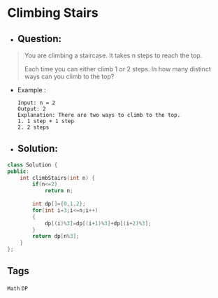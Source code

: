 # Climbing Stairs
- ## Question:
>You are climbing a staircase. It takes n steps to reach the top.
>
>Each time you can either climb 1 or 2 steps. In how many distinct ways can you climb to the top?

- Example :

      Input: n = 2
      Output: 2
      Explanation: There are two ways to climb to the top.
      1. 1 step + 1 step
      2. 2 steps
      
- ## Solution:
```cpp
class Solution {
public:
    int climbStairs(int n) {
        if(n<=2)
            return n;
        
        int dp[]={0,1,2};    
        for(int i=3;i<=n;i++)
        { 
            dp[(i)%3]=dp[(i+1)%3]+dp[(i+2)%3];
        }
        return dp[n%3];
    }
};
```

## Tags
`Math` `DP`

